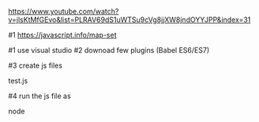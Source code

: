 



https://www.youtube.com/watch?v=jlsKtMfGEvo&list=PLRAV69dS1uWTSu9cVg8jjXW8jndOYYJPP&index=31

#1 https://javascript.info/map-set

#1 use visual studio 
#2 downoad  few plugins (Babel ES6/ES7)

#3 create js files 

 test.js

#4 run the js file as 

node <js file name>

